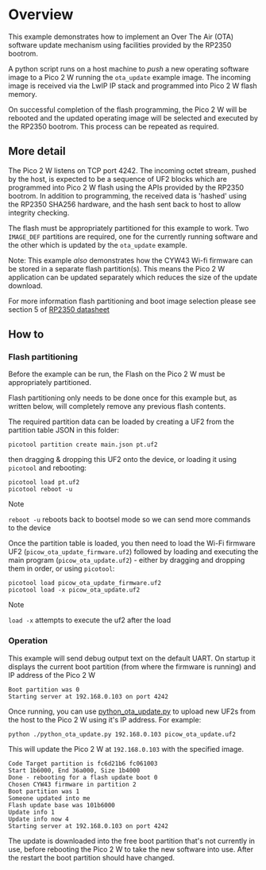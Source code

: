 # Overview

This example demonstrates how to implement an Over The Air (OTA) software update mechanism using facilities provided by the RP2350 bootrom.

 A python script runs on a host machine to _push_ a new operating software image to a Pico 2 W running the `ota_update` example image. The incoming image is received via the LwIP IP stack and programmed into Pico 2 W flash memory.

On successful completion of the flash programming, the Pico 2 W will be rebooted and the updated operating image will be selected and executed by the RP2350 bootrom.  This process can be repeated as required.

## More detail

The Pico 2 W listens on TCP port 4242.  The incoming octet stream, pushed by the host, is expected to be a sequence of UF2 blocks which are programmed into Pico 2 W flash using the APIs provided by the RP2350 bootrom.  In addition to programming, the received data is 'hashed' using the RP2350 SHA256 hardware, and the hash sent back to host to allow integrity checking.

The flash must be appropriately  partitioned for this example to work. Two ` IMAGE_DEF` partitions are required, one for the currently running software and the other which is updated by the `ota_update` example.

Note: This example _also_ demonstrates how the CYW43 Wi-fi firmware can be stored in a separate flash partition(s). This means the Pico 2 W application can be updated separately which reduces the size of the update download.

For more information flash partitioning and boot image selection please see section 5 of [RP2350 datasheet](https://datasheets.raspberrypi.com/rp2350/rp2350-datasheet.pdf)

## How to

### Flash partitioning

Before the example can be run, the Flash on the Pico 2 W must be appropriately partitioned.

Flash partitioning only needs to be done once for this example but, as written below, will completely remove any previous flash contents.

The required partition data can be loaded by creating a UF2 from the partition table JSON in this folder:

```
picotool partition create main.json pt.uf2
```
then dragging & dropping this UF2 onto the device, or loading it using `picotool` and rebooting:
```
picotool load pt.uf2
picotool reboot -u
```

> [!NOTE]
> `reboot -u` reboots back to bootsel mode so we can send more commands to the device

Once the partition table is loaded, you then need to load the Wi-Fi firmware UF2 (`picow_ota_update_firmware.uf2`) followed by loading and executing the main program (`picow_ota_update.uf2`) - either by dragging and dropping them in order, or using `picotool`:
```
picotool load picow_ota_update_firmware.uf2
picotool load -x picow_ota_update.uf2
```

> [!NOTE]
> `load -x` attempts to execute the uf2 after the load

### Operation

This example will send debug output text on the default UART. On startup it displays the current boot partition (from where the firmware is running) and IP address of the Pico 2 W

```
Boot partition was 0
Starting server at 192.168.0.103 on port 4242
```

Once running, you can use [python_ota_update.py](python_ota_update.py) to upload new UF2s from the host to the Pico 2 W using it's IP address.  For example:
```
python ./python_ota_update.py 192.168.0.103 picow_ota_update.uf2
```
This will update the Pico 2 W at `192.168.0.103` with the specified image.

```
Code Target partition is fc6d21b6 fc061003
Start 1b6000, End 36a000, Size 1b4000
Done - rebooting for a flash update boot 0
Chosen CYW43 firmware in partition 2
Boot partition was 1
Someone updated into me
Flash update base was 101b6000
Update info 1
Update info now 4
Starting server at 192.168.0.103 on port 4242
```

The update is downloaded into the free boot partition that's not currently in use, before rebooting the Pico 2 W to take the new software into use. After the restart the boot partition should have changed.
